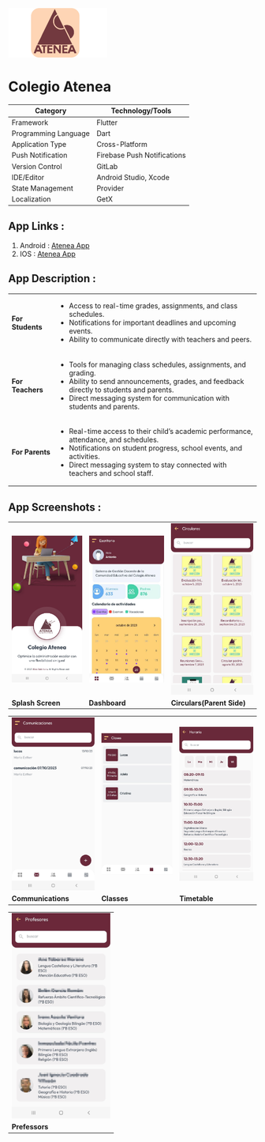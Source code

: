  <img src="colegio.png" alt="Image description" width="200px" height="100">
<h1>Colegio Atenea</h1>

  <table>
    <thead>
      <tr>
        <th>Category</th>
        <th>Technology/Tools</th>
      </tr>
    </thead>
    <tbody>
      <tr>
        <td>Framework</td>
        <td>Flutter</td>
      </tr>
      <tr>
        <td>Programming Language</td>
        <td>Dart</td>
      </tr>
      <tr>
        <td>Application Type</td>
        <td>Cross-Platform</td>
      </tr>
      <tr>
        <td>Push Notification</td>
        <td>Firebase Push Notifications</td>
      </tr>
      <tr>
        <td>Version Control</td>
        <td>GitLab</td>
      </tr>
      <tr>
        <td>IDE/Editor</td>
        <td>Android Studio, Xcode</td>
      </tr>
      <tr>
        <td>State Management</td>
        <td>Provider</td>
      </tr>
      <tr>
        <td>Localization</td>
        <td>GetX</td>
      </tr>
    </tbody>
  </table>


<h2>App Links&nbsp:</h2>

<ol>
  <li>Android : <a href="https://play.google.com/store/apps/details?id=com.atenea.colegioatenea.colegia_atenea&pcampaignid=web_share" target="_self">Atenea App</a></li>
    <li>IOS : <a href="https://apps.apple.com/in/app/atenea-app/id6470358478****" target="_self">Atenea App</a></li>
</ol>
<h2>App Description&nbsp:</h2>
<table>
  <tr>
                <td><strong>For Students</strong></td>
                <td>
                    <ul>
                        <li>Access to real-time grades, assignments, and class schedules.</li>
                        <li>Notifications for important deadlines and upcoming events.</li>
                        <li>Ability to communicate directly with teachers and peers.</li>
                    </ul>
                </td>
            </tr>
            <tr>
                <td><strong>For Teachers</strong></td>
                <td>
                    <ul>
                        <li>Tools for managing class schedules, assignments, and grading.</li>
                        <li>Ability to send announcements, grades, and feedback directly to students and parents.</li>
                        <li>Direct messaging system for communication with students and parents.</li>
                    </ul>
                </td>
            </tr>
            <tr>
                <td><strong>For Parents</strong></td>
                <td>
                    <ul>
                        <li>Real-time access to their child’s academic performance, attendance, and schedules.</li>
                        <li>Notifications on student progress, school events, and activities.</li>
                        <li>Direct messaging system to stay connected with teachers and school staff.</li>
                    </ul>
                </td>
            </tr>
            

  
</table>

<h2>App Screenshots&nbsp:</h2>

<table>
  <tr>
    <td><img src="01.jpg" alt="Image 1" width="200" height="100%"></td>
    <td><img src="02.jpg" alt="Image 2" width="200"  height="100%"></td>
    <td><img src="04.jpg" alt="Image 3" width="200"  height="100%"></td>
  </tr>
  <tr>
    <td><strong>Splash Screen</strong></td>
    <td><strong>Dashboard</strong></td>
    <td><strong>Circulars(Parent Side)</strong></td>
  </tr>
</table>

<table>
  <tr>
    <td><img src="05.jpg" alt="Image 1" width="200" height="100%"></td>
    <td><img src="06.jpg" alt="Image 2" width="200"  height="100%"></td>
    <td><img src="07.jpg" alt="Image 3" width="200"  height="100%"></td>
  </tr>
  <tr>
    <td><strong>Communications</strong></td>
    <td><strong>Classes</strong></td>
    <td><strong>Timetable</strong></td>
  </tr>
</table>

<table>
  <tr>
    <td><img src="08.jpg" alt="Image 1" width="200" height="100%"></td>
  </tr>
  <tr>
    <td><strong>Prefessors</strong></td>
  </tr>
</table>


